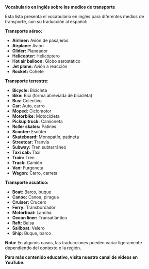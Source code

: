 

**Vocabulario en inglés sobre los medios de transporte**

Esta lista presenta el vocabulario en inglés para diferentes medios de transporte, con su traducción al español:

**Transporte aéreo:**

*   **Airliner:** Avión de pasajeros
*   **Airplane:** Avión
*   **Glider:** Planeador
*   **Helicopter:** Helicóptero
*   **Hot air balloon:** Globo aerostático
*   **Jet plane:** Avión a reacción
*   **Rocket:** Cohete

**Transporte terrestre:**

*   **Bicycle:** Bicicleta
*   **Bike:** Bici (forma abreviada de bicicleta)
*   **Bus:** Colectivo
*   **Car:** Auto, carro
*   **Moped:** Ciclomotor
*   **Motorbike:** Motocicleta
*   **Pickup truck:** Camioneta
*   **Roller skates:** Patines
*   **Scooter:** Escúter
*   **Skateboard:** Monopatín, patineta
*   **Streetcar:** Tranvía
*   **Subway:** Tren subterráneo
*   **Taxi cab:** Taxi
*   **Train:** Tren
*   **Truck:** Camión
*   **Van:** Furgoneta
*   **Wagon:** Carro, carreta

**Transporte acuático:**

*   **Boat:** Barco, buque
*   **Canoe:** Canoa, piragua
*   **Cruiser:** Crucero
*   **Ferry:** Transbordador
*   **Motorboat:** Lancha
*   **Ocean liner:** Transatlántico
*   **Raft:** Balsa
*   **Sailboat:** Velero
*   **Ship:** Buque, barco

**Nota:** En algunos casos, las traducciones pueden variar ligeramente dependiendo del contexto o la región.

**Para más contenido educativo, visita nuestro canal de videos en YouTube.**
